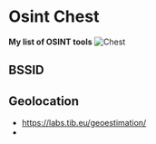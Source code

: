 # Osint Chest
**My list of OSINT tools**
![Chest](https://static.wikia.nocookie.net/minecraft_gamepedia/images/e/e1/Large_Chest.gif)
## BSSID
## Geolocation
- https://labs.tib.eu/geoestimation/
- 
